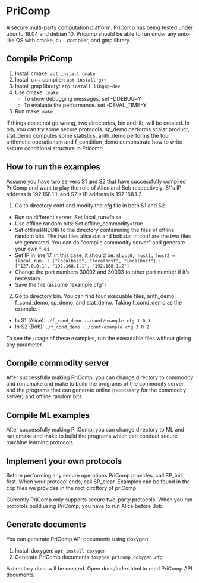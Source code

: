 # PriComp
A secure multi-party computation platform. PriComp has being tested under ubuntu 18.04 and debian 10. Pricomp should be able to run under any unix-like OS with cmake, c++ compiler, and gmp library.
## Compile PriComp
 1. Install cmake: ```apt install cmake```
 2. Install c++ compiler: ```apt install g++```
 3. Install gmp library: ```atp install libgmp-dev```
 4. Use cmake: ```cmake .```
    - To show debugging messages, set -DDEBUG=Y
    - To evaluate the performance. set -DEVAL_TIME=Y
 5. Run make: ```make```

 If things doest not go wrong, two directories, bin and lib, will be created. In bin, you can try some secure protocols. sp_demo performs scalar product, stat_demo computes some statistics, arith_demo performs the four arithmetic operationsm and f_condition_demo demonstrate how to write secure conditional structure in Pricomp.
## How to run the examples
 Assume you have two servers S1 and S2 that have successfully compiled PriComp and want to play the role of Alice and Bob respectively. S1's IP address is 192.168.1.1, and S2's IP address is 192.168.1.2. 
 1. Go to directory conf and modify the cfg file in both S1 and S2
   - Run on different server: Set local_run=false
   - Use offline random bits: Set offline_commodity=true
   - Set offlineRNDDIR to the directory containining the files of offline random bits. The two files alice.dat and bob.dat in conf are the two files we generated. You can do "compile commodity server" and generate your own files.
   - Set IP in line 17. In this case, it should be: ```$host0, host1, host2 = (local_run) ? ["localhost", "localhost", "localhost"] : ["127.0.0.1", "192.168.1.1", "192.168.1.2"]```
   - Change the port numbers 30002 and 30003 to other port number if it's necessary.
   - Save the file (assume "example.cfg")
 2. Go to directory bin. You can find four execuable files, arith_demo, f_cond_demo, sp_demo, and stat_demo. Taking f_cond_demo as the example.
   - In S1 (Alice): ```./f_cond_demo ../conf/example.cfg 1.0 1```
   - In S2 (Bob): ```./f_cond_demo ../conf/example.cfg 3.0 2```

 To see the usage of these examples, run the executable files without giving any parameter.
## Compile commodity server
After successfully making PriComp, you can change directory to commodity and run cmake and make to build the programs of the commodity server and the programs that can generate online (necessary for the commodity server) and offline random bits.
## Compile ML examples
After successfully making PriComp, you can change directory to ML and run cmake and make to build the programs which can conduct secure machine learning protocols.
## Implement your own protocols
Before performing any secure operations PriComp provides, call SP_init first. When your protocol ends, call SP_clear. Examples can be found in the cpp files we provides in the root dircttory of priComp.

Currently PriComp only supports secure two-party protocols. When you run prototols build using PriComp, you have to run Alice before Bob.
## Generate documents
You can generate PriComp API documents using doxygen:
  1. Install doxygen: ```apt install doxygen```
  2. Generate PriComp documents:```doxygen pricomp_doxygen.cfg```
  
A directory docs will be created. Open docs/index.html to read PriComp API documents.
